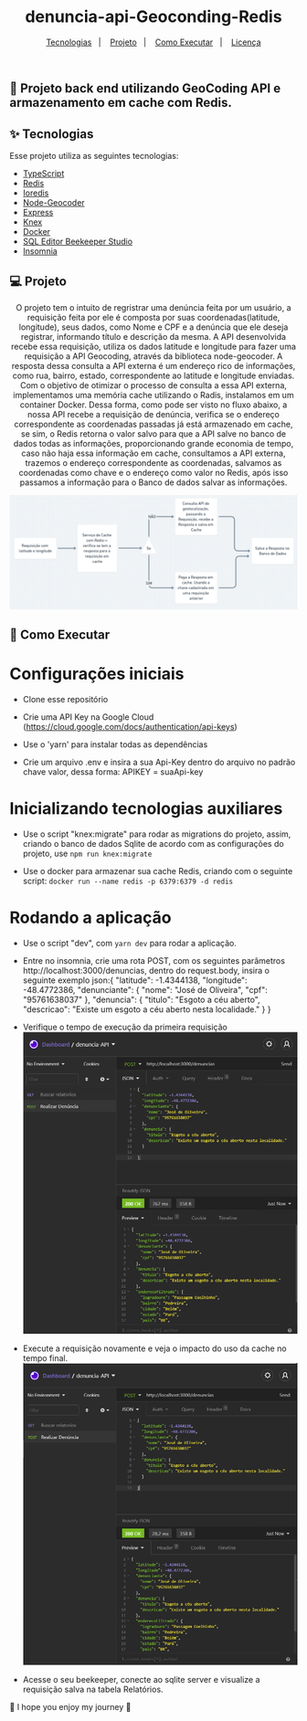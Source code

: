<h1 align="center">denuncia-api-Geoconding-Redis</h1>

<p align="center">
  <a href="#-Tecnologias">Tecnologias</a>&nbsp;&nbsp;&nbsp;|&nbsp;&nbsp;&nbsp;
  <a href="#-Projeto">Projeto</a>&nbsp;&nbsp;&nbsp;|&nbsp;&nbsp;&nbsp;
  <a href="#-Como Executar">Como Executar</a>&nbsp;&nbsp;&nbsp;|&nbsp;&nbsp;&nbsp;
  <a href="#-Licença">Licença</a>
</p>

<br>

## :book: Projeto back end utilizando GeoCoding API e armazenamento em cache com Redis.


## ✨ Tecnologias

Esse projeto utiliza as seguintes tecnologias:

- [TypeScript](https://www.typescriptlang.org/)
- [Redis](https://redis.io/)
- [Ioredis](https://www.npmjs.com/package/ioredis)
- [Node-Geocoder](https://www.npmjs.com/package/node-geocoder)
- [Express](https://expressjs.com/pt-br/)
- [Knex](http://knexjs.org/)
- [Docker](https://www.docker.com/)
- [SQL Editor Beekeeper Studio](https://www.beekeeperstudio.io/)
- [Insomnia](https://insomnia.rest/)

## 💻 Projeto

<p align="center"> O projeto tem o intuito de regristrar uma denúncia feita por um usuário, a requisição feita por ele é composta por suas coordenadas(latitude, longitude), seus dados, como Nome e CPF e a denúncia que ele deseja registrar, informando título e descrição da mesma. A API desenvolvida recebe essa requisição, utiliza os dados latitude e longitude para fazer uma requisição a API Geocoding, através da biblioteca node-geocoder. A resposta dessa consulta a API externa é um endereço rico de informações, como rua, bairro, estado, correspondente ao latitude e longitude enviadas. Com o objetivo de otimizar o processo de consulta a essa API externa, implementamos uma memória cache utilizando o Radis, instalamos em um container Docker. Dessa forma, como pode ser visto no fluxo abaixo, a nossa API recebe a requisição de denúncia, verifica se o endereço correspondente as coordenadas passadas já está armazenado em cache, se sim, o Redis retorna o valor salvo para que a API salve no banco de dados todas as informações, proporcionando grande economia de tempo, caso não haja essa informação em cache, consultamos a API externa, trazemos o endereço correspondente as coordenadas, salvamos as coordenadas como chave e o endereço como valor no Redis, após isso passamos a informação para o Banco de dados salvar as informações.  
	
![alt text](https://github.com/ianCamposs/denuncia-api-Geoconding-Redis/blob/main/img/Capturar2.PNG)

## 🚀 Como Executar

<h1>Configurações iniciais</h1>

- Clone esse repositório

- Crie uma API Key na Google Cloud (https://cloud.google.com/docs/authentication/api-keys)

- Use o 'yarn' para instalar todas as dependências

- Crie um arquivo .env e insira a sua Api-Key dentro do arquivo no padrão chave valor, dessa forma: APIKEY = suaApi-key

<h1>Inicializando tecnologias auxiliares</h1>

- Use o script "knex:migrate" para rodar as migrations do projeto, assim, criando o banco de dados Sqlite de acordo com as configurações do projeto, use `npm run knex:migrate`

- Use o docker para armazenar sua cache Redis, criando com o seguinte script: `docker run --name redis -p 6379:6379 -d redis`


<h1>Rodando a aplicação</h1>

- Use o script "dev", com `yarn dev` para rodar a aplicação.

- Entre no insomnia, crie uma rota POST, com os seguintes parâmetros http://localhost:3000/denuncias, dentro do request.body, insira o seguinte exemplo json:{
	"latitude": -1.4344138,
  "longitude": -48.4772386,
  "denunciante": {
    "nome": "José de Oliveira",
    "cpf": "95761638037"
  },
  "denuncia": {
    "titulo": "Esgoto a céu aberto",
    "descricao": "Existe um esgoto a céu aberto nesta localidade."
  }
}

- Verifique o tempo de execução da primeira requisição
![alt text](https://github.com/ianCamposs/denuncia-api-Geoconding-Redis/blob/main/img/Capturar.PNG)

- Execute a requisição novamente e veja o impacto do uso da cache no tempo final.
![alt text](https://github.com/ianCamposs/denuncia-api-Geoconding-Redis/blob/main/img/Capturar1.PNG)

- Acesse o seu beekeeper, conecte ao sqlite server e visualize a requisição salva na tabela Relatórios.

:tada: I hope you enjoy my journey :tada:
